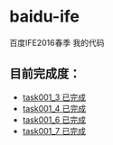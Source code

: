 # baidu-ife
百度IFE2016春季 我的代码

## 目前完成度：

+ [task001_3 已完成](http://xxthink.com/baidu-ife/task/task001/task001_3/index.html)
+ [task001_4 已完成](http://xxthink.com/baidu-ife/task/task001/task001_4/index.html)
+ [task001_6 已完成](http://xxthink.com/baidu-ife/task/task001/task001_6/index.html)
+ [task001_7 已完成](http://xxthink.com/baidu-ife/task/task001/task001_7/index.html)
